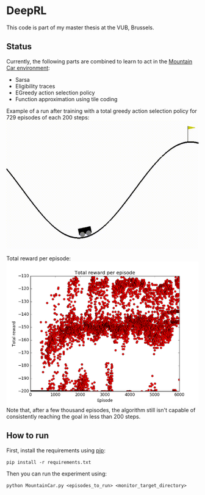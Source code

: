 # DeepRL
This code is part of my master thesis at the VUB, Brussels.

## Status
Currently, the following parts are combined to learn to act in the [Mountain Car environment](https://gym.openai.com/envs/MountainCar-v0):
- Sarsa
- Eligibility traces
- EGreedy action selection policy
- Function approximation using tile coding

Example of a run after training with a total greedy action selection policy for 729 episodes of each 200 steps:
![Example run](examplerun.gif)

Total reward per episode:
![Total reward per episode](./totalrewardperepisode.png)
Note that, after a few thousand episodes, the algorithm still isn't capable of consistently reaching the goal in less than 200 steps.


## How to run
First, install the requirements using [pip](https://pypi.python.org/pypi/pip):
```
pip install -r requirements.txt
```
Then you can run the experiment using:
```
python MountainCar.py <episodes_to_run> <monitor_target_directory>
```
